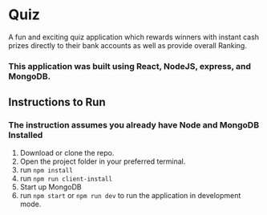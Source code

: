 # Quiz
A fun and exciting quiz application which rewards winners with instant cash prizes directly to their bank accounts as well as provide overall Ranking.

### This application was built using React, NodeJS, express, and MongoDB.

## Instructions to Run
### The instruction assumes you already have Node and MongoDB Installed
1. Download or clone the repo.
2. Open the project folder in your preferred terminal.
3. run `npm install`
4. run  `npm run client-install`
5. Start up MongoDB
6. run `npm start` or `npm run dev` to run the application in development mode.
